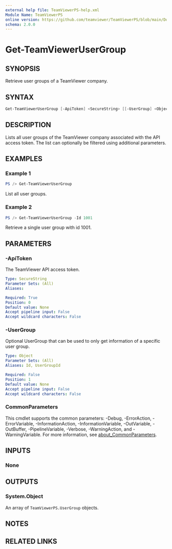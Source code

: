 ```yaml
---
external help file: TeamViewerPS-help.xml
Module Name: TeamViewerPS
online version: https://github.com/teamviewer/TeamViewerPS/blob/main/Docs/Cmdlets_help/Get-Get-TeamViewerUserGroup.md
schema: 2.0.0
---
```


# Get-TeamViewerUserGroup

## SYNOPSIS

Retrieve user groups of a TeamViewer company.

## SYNTAX

```powershell
Get-TeamViewerUserGroup [-ApiToken] <SecureString> [[-UserGroup] <Object>] [<CommonParameters>]
```

## DESCRIPTION

Lists all user groups of the TeamViewer company associated with the API access token.
The list can optionally be filtered using additional parameters.

## EXAMPLES

### Example 1

```powershell
PS /> Get-TeamViewerUserGroup
```

List all user groups.

### Example 2

```powershell
PS /> Get-TeamViewerUserGroup -Id 1001
```

Retrieve a single user group with id 1001.

## PARAMETERS

### -ApiToken

The TeamViewer API access token.

```yaml
Type: SecureString
Parameter Sets: (All)
Aliases:

Required: True
Position: 0
Default value: None
Accept pipeline input: False
Accept wildcard characters: False
```

### -UserGroup

Optional UserGroup that can be used to only get information of a specific user group.

```yaml
Type: Object
Parameter Sets: (All)
Aliases: Id, UserGroupId

Required: False
Position: 1
Default value: None
Accept pipeline input: False
Accept wildcard characters: False
```

### CommonParameters

This cmdlet supports the common parameters: -Debug, -ErrorAction, -ErrorVariable, -InformationAction, -InformationVariable, -OutVariable, -OutBuffer, -PipelineVariable, -Verbose, -WarningAction, and -WarningVariable. For more information, see [about_CommonParameters](http://go.microsoft.com/fwlink/?LinkID=113216).

## INPUTS

### None

## OUTPUTS

### System.Object

An array of `TeamViewerPS.UserGroup` objects.

## NOTES

## RELATED LINKS
